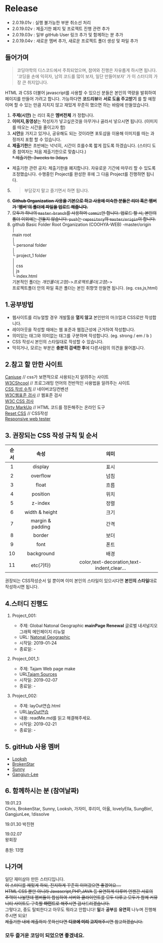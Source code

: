 # Release  
- 2.0.19.01v : 실행 불가능한 부분 취소선 처리
- 2.0.19.02v : 제출기한 폐지 및 프로젝트 진행 관련 추가
- 2.0.19.03v : 일부 gitHub User 링크 추가  및 함께하는 분 추가  
- 2.0.19.04v : 새로운 멤버 추가, 새로운 프로젝트 폴더 생성 및 파일 추가  


## 들어가며
> 코딩야학의 디스코드에서 주최되었으며, 참여와 진행은 자유롭게 하시면 됩니다.  
> '코딩을 손에 익히자, 남의 코드를 많이 보자, 일단 만들어보자' 가 이 스터디의 가장 큰 취지입니다.  

HTML 과 CSS 더불어 javascript를 사용할 수 있으신 분들은 본인의 역량을 발휘하여 페이지를 만들어 가려고 합니다. 가능하다면 **코드리뷰**와 **서로 도움 주고받기** 를 할 예정이며 할 수 있는 만큼 지치지 않고 재밌게 꾸준히 했으면 하는 바람에 만들었습니다.  

1. **주제(시안)** 는 리더 혹은 **멤버전체** 가 정합니다.
2. **이미지,동영상**는 작성자가 넣고싶은것을 아무거나 골라서 넣으시면 됩니다. (이미지를 따오는 시간을 줄이고자 함)
3. **시안**을 가지고 있거나, 공유해도 되는 것이라면 포토샵을 이용해 이미지를 따는 과정까지 포함 할 수 있습니다.
4. **제출기한**은 초반에는 넉넉히, 시간이 흐를수록 짧게 잡도록 하겠습니다. (스터디 도중 참여자는 처음 제출기한으로 맞춥니다.)  
~~* 제출기한: 3weeks to 3days~~
* 제출기한 관련 공지: 제출기한을 폐지합니다. 자유로운 기간에 마무리 할 수 있도록 조정했습니다. 수행중인 Project를 완성한 후에 그 다음 Project를 진행하면 됩니다.
5. > 부담갖지 말고 즐기면서 하면 됩니다.  
6. ~~**Github Organization 사용을 기본으로 하고 사용에 미숙한 분들은 리더 혹은 멤버가 '멤버'의 폴더에 파일을 업로드 해줍니다.**~~
7. ~~모두가 하나의 `master-branch`를 사용하며 `commit`만 합니다. 업로드 할 시, 본인의 폴더 이외에는 건들지 않습니다. `push`는 `repository`의 `master/origin`이 합니다.~~
8. github Basic Folder Root
Organization (COOHYA-WEB) -master/origin   
│      
main root      
    │   
    └ personal folder   
      │   
      └ project_1 folder   
        │   
        │ css     
        │ js   
        └ index.html   
기본적인 폴더는 _개인폴더(고정)_->_프로젝트폴더(고정_)->   
프로젝트폴더 안의 파일 혹은 폴더는 본인 취향껏 만들면 됩니다. (eg. css,js,html)  

## 1.공부방법
- 웹사이트를 리뉴얼할 경우 개발툴을 **열지 않고** 본인만의 마크업과 CSS로만 작성합니다.  
- 레이아웃을 작성할 때에는 웹 표준과 웹접근성에 근거하여 작성합니다.  
- 의미있는 태그와 의미없는 태그를 구분하며 작성합니다.  (eg. strong / em / b )  
- CSS 작성시 본인의 스타일대로 작성할 수 있습니다.  
- 막히거나, 모르는 부분은 **충분히 검색한 후**에 다른사람의 의견을 물어봅니다.  

## 2.참고 할 만한 사이트
[Caniuse](https://caniuse.com/) // css가 보편적으로 사용되는지 알려주는 사이트   
[W3CShcool](https://www.w3schools.com/) // 프로그래밍 언어의 전반적인 사용법을 알려주는 사이트   
[CSS 작성 수칙](https://nuli.navercorp.com/data/convention/NHN_Coding_Conventions_for_Markup_Languages.pdf) // 네이버코딩컨벤션  
[W3C웹표준 검사](https://validator.w3.org/) // 웹표준 검사  
[W3C CSS 검사](http://jigsaw.w3.org/css-validator/)  
[Dirty MarkUp](https://www.10bestdesign.com/dirtymarkup/) // HTML 코드를 정돈해주는 온라인 도구   
[Reset CSS](https://meyerweb.com/eric/tools/css/reset/) // CSS작성  
[Responsive web tester](http://troy.labs.daum.net/)   

## 3. 권장되는 CSS 작성 규칙 및 순서

| 순서 | 속성 | 의미 |
|:--------:|:--------:|:--------:|
|1| display | 표시 |  
|2| overflow | 넘침 |  
|3| float | 흐름 |  
|4| position | 위치 |  
|5| z-index | 정렬 |  
|6| width & height | 크기 |  
|7| margin & padding | 간격 |  
|8| border | 보더 |  
|9| font | 폰트 |  
|10| background | 배경 |  
|11| 	etc(기타) | color,text-decoration,text-indent,clear... |        


권장되는 CSS작성순서 일 뿐이며 이미 본인의 스타일이 있으시다면 **본인의 스타일**대로 작성하시면 됩니다.   
     
## 4.스터디 진행도

1. Project_001:  
    - 주제: Global Natonal Geographic **mainPage Renewal** 글로벌 내셔널지오그래픽 메인페이지 리뉴얼
    - URL: [Natonal Geographic](https://www.nationalgeographic.com/)    
    - 시작일: 2019-01-24
    - 종료일: -
  
2. Project_001_1:
   - 주제: Tajam Web page make  
   - URL[Tajam Sources](https://github.com/Christianpark/COYHA-WEB/tree/master/COYHA-WEB/000_ProjectFiles)  
   - 시작일: 2019-02-07  
   - 종료일: -  

3. Project_002:  
   - 주제: layOut연습.html  
   - URL[layOut연습](https://github.com/Christianpark/COYHA-WEB/tree/master/COYHA-WEB/000_ProjectFiles/template/project_003)  
   - 내용: readMe.md를 읽고 해결해주세요.  
   - 시작일: 2019-02-21  
   - 종료일: -  
    
## 5. gitHub 사용 멤버  
- [Looksh](https://github.com/Looksh)  
- [BrokenStar](https://github.com/beteleuse06)   
- [Sunny](https://github.com/sunny5820)  
- [Gangjun-Lee](https://github.com/loveLinux06)  


## 6. 함께하시는 분 (참여날짜)
19.01.23   
Chris, BrokenStar, Sunny, Looksh, 가자미, 후리미, 아옳, lovelyElla, SungBin!, GangjunLee, !dissolve  
      
19.01.30
박진현   

19.02.07  
왕회장  

총원: 13명

## 나가며  
일단 재미삼아 만든 스터디입니다.  
~~이 스터디를 재밌게 하되, 진지하게 꾸준히 이어갔으면 좋겠어요....~~  
~~HTML CSS 뿐만 아니라 Javascript,PHP,JAVA 등 유연하게 다루며 언젠간 서로의 주력이 나뉠텐데 멤버들이 합심하여 서버와 클라이언트를 모두 다루고 모두가 함께 커뮤니티 사이트도 구축할 **마인드**로 해주시면 감사드리겠습니다.~~   
그렇다고, 중도 탈퇴한다고 아무도 뭐라고 안합니다! 
**일**과 **공부**를 **유연히** 나누며 진행해주시면 되요!   
~~제출기한 내에 제출하지 못하신다면 **디코에 미리 고지**해주시면 참고하겠습니다.~~  

### 모두 즐거운 코딩이 되었으면 좋겠네요.
